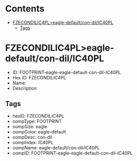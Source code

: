 



Contents
========

* [FZECONDILIC4PL>eagle-default/con-dil/IC40PL](#fzecondilic4pleagle-defaultcon-dilic40pl)
	* [Tags](#tags)

# FZECONDILIC4PL>eagle-default/con-dil/IC40PL

- ID: FOOTPRINT-eagle-eagle-default-con-dil-IC40PL
- Hex ID: FZECONDILIC4PL
- Name: 
- Description: 

## Tags

- hexID: FZECONDILIC4PL
- oompType: FOOTPRINT
- oompSize: eagle
- oompColor: eagle-default
- oompDesc: con-dil
- oompIndex: IC40PL
- oompName: eagle-default/con-dil/IC40PL
- oompID: FOOTPRINT-eagle-eagle-default-con-dil-IC40PL

